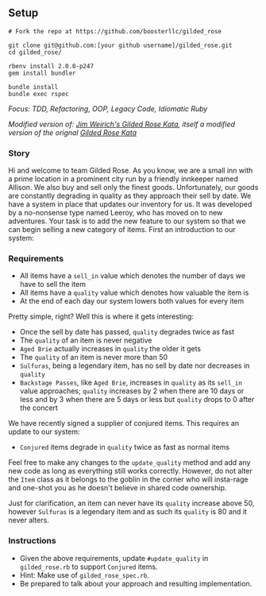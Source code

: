 ## Setup

```
# Fork the repo at https://github.com/boosterllc/gilded_rose

git clone git@github.com:[your github username]/gilded_rose.git
cd gilded_rose/

rbenv install 2.0.0-p247
gem install bundler

bundle install
bundle exec rspec
```

*Focus: TDD, Refactoring, OOP, Legacy Code, Idiomatic Ruby*

*Modified version of: [Jim Weirich's Gilded Rose Kata](https://github.com/jimweirich/gilded_rose_kata),
itself a modified version of the orignal [Gilded Rose Kata](http://iamnotmyself.com/2011/02/13/refactor-this-the-gilded-rose-kata/)*

### Story

Hi and welcome to team Gilded Rose. As you know, we are a small inn
with a prime location in a prominent city run by a friendly innkeeper
named Allison. We also buy and sell only the finest
goods. Unfortunately, our goods are constantly degrading in quality as
they approach their sell by date. We have a system in place that
updates our inventory for us. It was developed by a no-nonsense type
named Leeroy, who has moved on to new adventures. Your task is to add
the new feature to our system so that we can begin selling a new
category of items. First an introduction to our system:

### Requirements

- All items have a `sell_in` value which denotes the number of days we
  have to sell the item
- All items have a `quality` value which denotes how valuable the item
  is
- At the end of each day our system lowers both values for every item

Pretty simple, right? Well this is where it gets interesting:

  - Once the sell by date has passed, `quality` degrades twice as fast
  - The `quality` of an item is never negative
  - `Aged Brie` actually increases in `quality` the older it gets
  - The `quality` of an item is never more than 50
  - `Sulfuras`, being a legendary item, has no sell by date nor
    decreases in `quality`
  - `Backstage Passes`, like `Aged Brie`, increases in `quality` as its
    `sell_in` value approaches; `quality` increases by 2 when there are 10
    days or less and by 3 when there are 5 days or less but `quality`
    drops to 0 after the concert

We have recently signed a supplier of conjured items. This requires an update to our system:

- `Conjured` items degrade in `quality` twice as fast as normal items

Feel free to make any changes to the `update_quality` method and add any
new code as long as everything still works correctly. However, do not
alter the `Item` class as it belongs to the goblin in the corner who
will insta-rage and one-shot you as he doesn't believe in shared code
ownership.

Just for clarification, an item can never have its `quality` increase
above 50, however `Sulfuras` is a legendary item and as such its
`quality` is 80 and it never alters.

### Instructions

- Given the above requirements, update `#update_quality` in `gilded_rose.rb` to support `Conjured` items.
- Hint: Make use of `gilded_rose_spec.rb`.
- Be prepared to talk about your approach and resulting implementation.
